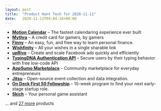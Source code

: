 ```yaml
---
layout: post
title:  "Product Hunt Tech for 2020-11-11"
date:   2020-11-12T04:04:16+00:00
---
```


* **[Motion Calendar](https://www.producthunt.com/posts/motion-calendar?utm_campaign=producthunt-api&utm_medium=api-v2&utm_source=Application%3A+Daily+Digest+RSS+v2+%28ID%3A+29748%29)** – The fastest calendaring experience ever built
* **[Mythra](https://www.producthunt.com/posts/mythra?utm_campaign=producthunt-api&utm_medium=api-v2&utm_source=Application%3A+Daily+Digest+RSS+v2+%28ID%3A+29748%29)** – A credit card for gamers, by gamers
* **[Finny](https://www.producthunt.com/posts/finny-1?utm_campaign=producthunt-api&utm_medium=api-v2&utm_source=Application%3A+Daily+Digest+RSS+v2+%28ID%3A+29748%29)** – An easy, fun, and free way to learn personal finance.
* **[Wishfinity](https://www.producthunt.com/posts/wishfinity?utm_campaign=producthunt-api&utm_medium=api-v2&utm_source=Application%3A+Daily+Digest+RSS+v2+%28ID%3A+29748%29)** – All your wishes in a single sharable link
* **[upRive](https://www.producthunt.com/posts/uprive?utm_campaign=producthunt-api&utm_medium=api-v2&utm_source=Application%3A+Daily+Digest+RSS+v2+%28ID%3A+29748%29)** – Create and scale Facebook ads quickly and efficiently
* **[TypingDNA Authentication API](https://www.producthunt.com/posts/typingdna-authentication-api?utm_campaign=producthunt-api&utm_medium=api-v2&utm_source=Application%3A+Daily+Digest+RSS+v2+%28ID%3A+29748%29)** – Secure users by their typing behavior with free low-code API
* **[AppSumo Marketplace](https://www.producthunt.com/posts/appsumo-marketplace?utm_campaign=producthunt-api&utm_medium=api-v2&utm_source=Application%3A+Daily+Digest+RSS+v2+%28ID%3A+29748%29)** – Community marketplace for everyday entrepreneurs
* **[Jitsu](https://www.producthunt.com/posts/jitsu?utm_campaign=producthunt-api&utm_medium=api-v2&utm_source=Application%3A+Daily+Digest+RSS+v2+%28ID%3A+29748%29)** – Open-source event collection and data integration.
* **[On Deck First 50 Fellowship](https://www.producthunt.com/posts/on-deck-first-50-fellowship?utm_campaign=producthunt-api&utm_medium=api-v2&utm_source=Application%3A+Daily+Digest+RSS+v2+%28ID%3A+29748%29)** – 10-week program to find your next early-stage startup role.
* **[Skich](https://www.producthunt.com/posts/skich?utm_campaign=producthunt-api&utm_medium=api-v2&utm_source=Application%3A+Daily+Digest+RSS+v2+%28ID%3A+29748%29)** – Your personal game assistant

… and [27 more](https://www.producthunt.com/tech) products